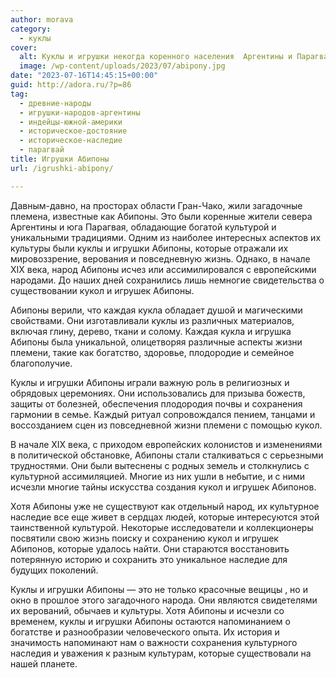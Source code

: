```yaml
---
author: morava
category:
  - куклы
cover:
  alt: Куклы и игрушки некогда коренного населения  Аргентины и Парагвая
  image: /wp-content/uploads/2023/07/abipony.jpg
date: "2023-07-16T14:45:15+00:00"
guid: http://adora.ru/?p=86
tag:
  - древние-народы
  - игрушки-народов-аргентины
  - индейцы-южной-америки
  - историческое-достояние
  - историческое-наследие
  - парагвай
title: Игрушки Абипоны
url: /igrushki-abipony/

---
```

Давным-давно, на просторах области Гран-Чако, жили загадочные племена, известные как Абипоны. Это были коренные жители севера Аргентины и юга Парагвая, обладающие богатой культурой и уникальными традициями. Одним из наиболее интересных аспектов их культуры были куклы и игрушки Абипоны, которые отражали их мировоззрение, верования и повседневную жизнь. Однако, в начале XIX века, народ Абипоны исчез или ассимилировался с европейскими народами. До наших дней сохранились лишь немногие свидетельства о существовании кукол и игрушек Абипоны.

Абипоны верили, что каждая кукла обладает душой и магическими свойствами. Они изготавливали куклы из различных материалов, включая глину, дерево, ткани и солому. Каждая кукла и игрушка Абипоны была уникальной, олицетворяя различные аспекты жизни племени, такие как богатство, здоровье, плодородие и семейное благополучие.

Куклы и игрушки Абипоны играли важную роль в религиозных и обрядовых церемониях. Они использовались для призыва божеств, защиты от болезней, обеспечения плодородия почвы и сохранения гармонии в семье. Каждый ритуал сопровождался пением, танцами и воссозданием сцен из повседневной жизни племени с помощью кукол.

В начале XIX века, с приходом европейских колонистов и изменениями в политической обстановке, Абипоны стали сталкиваться с серьезными трудностями. Они были вытеснены с родных земель и столкнулись с культурной ассимиляцией. Многие из них ушли в небытие, и с ними исчезли многие тайны искусства создания кукол и игрушек Абипонов.

Хотя Абипоны уже не существуют как отдельный народ, их культурное наследие все еще живет в сердцах людей, которые интересуются этой таинственной культурой. Некоторые исследователи и коллекционеры посвятили свою жизнь поиску и сохранению кукол и игрушек Абипонов, которые удалось найти. Они стараются восстановить потерянную историю и сохранить это уникальное наследие для будущих поколений.

Куклы и игрушки Абипоны — это не только красочные вещицы , но и окно в прошлое этого загадочного народа. Они являются свидетелями их верований, обычаев и культуры. Хотя Абипоны и исчезли со временем, куклы и игрушки Абипоны остаются напоминанием о богатстве и разнообразии человеческого опыта. Их история и значимость напоминают нам о важности сохранения культурного наследия и уважения к разным культурам, которые существовали на нашей планете.
